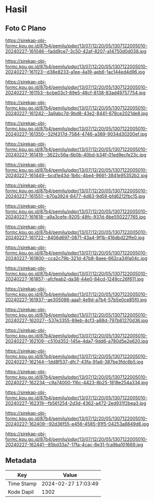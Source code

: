 # Hasil

## Foto C Plano

https://sirekap-obj-formc.kpu.go.id/87b4/pemilu/pdpr/13/07/12/20/05/1307122005010-20240227-161046--fadd9ce7-3c50-42af-8207-a14750d0d038.jpg

https://sirekap-obj-formc.kpu.go.id/87b4/pemilu/pdpr/13/07/12/20/05/1307122005010-20240227-161123--d38e8233-a1ee-4a19-aeb6-1ac144ed4d96.jpg

https://sirekap-obj-formc.kpu.go.id/87b4/pemilu/pdpr/13/07/12/20/05/1307122005010-20240227-161153--bcbe03c1-89e5-48cf-8138-83ad49757754.jpg

https://sirekap-obj-formc.kpu.go.id/87b4/pemilu/pdpr/13/07/12/20/05/1307122005010-20240227-161242--3a9abc7d-9bd8-43e2-8441-678ce2021de8.jpg

https://sirekap-obj-formc.kpu.go.id/87b4/pemilu/pdpr/13/07/12/20/05/1307122005010-20240227-161350--32f4317d-7584-4746-a389-9034d30200ef.jpg

https://sirekap-obj-formc.kpu.go.id/87b4/pemilu/pdpr/13/07/12/20/05/1307122005010-20240227-161419--3622c56a-6b0b-40bd-b34f-01ed9ecfe23c.jpg

https://sirekap-obj-formc.kpu.go.id/87b4/pemilu/pdpr/13/07/12/20/05/1307122005010-20240227-161449--bcd1e43d-1b6c-4be4-9661-3841e95352b2.jpg

https://sirekap-obj-formc.kpu.go.id/87b4/pemilu/pdpr/13/07/12/20/05/1307122005010-20240227-161551--b70a3924-8477-4d83-9d59-bfd6212fbc15.jpg

https://sirekap-obj-formc.kpu.go.id/87b4/pemilu/pdpr/13/07/12/20/05/1307122005010-20240227-161618--a9a3cefe-9205-48fc-937d-8be550227765.jpg

https://sirekap-obj-formc.kpu.go.id/87b4/pemilu/pdpr/13/07/12/20/05/1307122005010-20240227-161722--8406d697-0871-43a4-9f1b-416dbd22ffe0.jpg

https://sirekap-obj-formc.kpu.go.id/87b4/pemilu/pdpr/13/07/12/20/05/1307122005010-20240227-161800--cca2c79b-321d-47b8-8aee-662ca34fa04c.jpg

https://sirekap-obj-formc.kpu.go.id/87b4/pemilu/pdpr/13/07/12/20/05/1307122005010-20240227-161857--afcfeab2-da38-44e0-84cd-1249cc26f611.jpg

https://sirekap-obj-formc.kpu.go.id/87b4/pemilu/pdpr/13/07/12/20/05/1307122005010-20240227-161937--ae305086-aaa1-4e9d-a7b4-57b5e0ce85f0.jpg

https://sirekap-obj-formc.kpu.go.id/87b4/pemilu/pdpr/13/07/12/20/05/1307122005010-20240227-162027--537e3355-89eb-4cf3-a88d-797b61270d36.jpg

https://sirekap-obj-formc.kpu.go.id/87b4/pemilu/pdpr/13/07/12/20/05/1307122005010-20240227-162109--c510d352-145e-4da7-9dd6-a780d5e2e620.jpg

https://sirekap-obj-formc.kpu.go.id/87b4/pemilu/pdpr/13/07/12/20/05/1307122005010-20240227-162144--1dd8f537-dfc7-43fa-91a6-387be3fdc6b5.jpg

https://sirekap-obj-formc.kpu.go.id/87b4/pemilu/pdpr/13/07/12/20/05/1307122005010-20240227-162234--c9a74000-116c-4423-8b25-1818e254a334.jpg

https://sirekap-obj-formc.kpu.go.id/87b4/pemilu/pdpr/13/07/12/20/05/1307122005010-20240227-162319--fb561254-2d3d-4362-a472-2ed931f2bea3.jpg

https://sirekap-obj-formc.kpu.go.id/87b4/pemilu/pdpr/13/07/12/20/05/1307122005010-20240227-162409--92d36f55-e456-4585-91f5-04253a8849d6.jpg

https://sirekap-obj-formc.kpu.go.id/87b4/pemilu/pdpr/13/07/12/20/05/1307122005010-20240227-162441--85bd33a7-17fa-4cac-8e31-fca9ba101669.jpg


## Metadata

| Key        | Value               |
| ---------- | ------------------- |
| Time Stamp | 2024-02-27 17:03:49 |
| Kode Dapil | 1302                |



